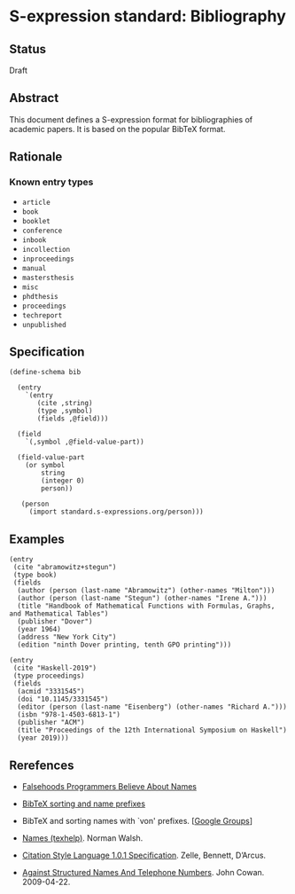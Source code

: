 # S-expression standard: Bibliography

## Status

Draft

## Abstract

This document defines a S-expression format for bibliographies of
academic papers. It is based on the popular BibTeX format.

## Rationale

### Known entry types

* `article`
* `book`
* `booklet`
* `conference`
* `inbook`
* `incollection`
* `inproceedings`
* `manual`
* `mastersthesis`
* `misc`
* `phdthesis`
* `proceedings`
* `techreport`
* `unpublished`

## Specification

```Lisp
(define-schema bib

  (entry
    `(entry
       (cite ,string)
       (type ,symbol)
       (fields ,@field)))

  (field
    `(,symbol ,@field-value-part))

  (field-value-part
    (or symbol
        string
        (integer 0)
        person))

   (person
     (import standard.s-expressions.org/person)))
```

## Examples

```Lisp
(entry
 (cite "abramowitz+stegun")
 (type book)
 (fields
  (author (person (last-name "Abramowitz") (other-names "Milton")))
  (author (person (last-name "Stegun") (other-names "Irene A.")))
  (title "Handbook of Mathematical Functions with Formulas, Graphs, and Mathematical Tables")
  (publisher "Dover")
  (year 1964)
  (address "New York City")
  (edition "ninth Dover printing, tenth GPO printing")))
```

```Lisp
(entry
 (cite "Haskell-2019")
 (type proceedings)
 (fields
  (acmid "3331545")
  (doi "10.1145/3331545")
  (editor (person (last-name "Eisenberg") (other-names "Richard A.")))
  (isbn "978-1-4503-6813-1")
  (publisher "ACM")
  (title "Proceedings of the 12th International Symposium on Haskell")
  (year 2019)))
```

## Rerefences

* [Falsehoods Programmers Believe About Names](https://www.kalzumeus.com/2010/06/17/falsehoods-programmers-believe-about-names/)

* [BibTeX sorting and name prefixes](https://texfaq.org/FAQ-bibprefixsort)

* BibTeX and sorting names with `von' prefixes. [[Google Groups](https://groups.google.com/g/comp.text.tex/c/pQCPH3fwGSE)]

* [Names (texhelp)](https://nwalsh.com/tex/texhelp/bibtx-23.html). Norman Walsh.

* [Citation Style Language 1.0.1 Specification](https://docs.citationstyles.org/en/1.0.1/specification.html). Zelle, Bennett, D’Arcus.

* [Against Structured Names And Telephone Numbers](https://docs.google.com/document/d/1Of_rL8gMtHcfPaE5DfZ1xahrOtOaxFEHiQkcxvvR3lY/edit). John Cowan. 2009-04-22.
